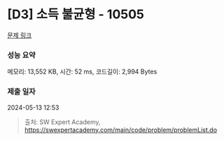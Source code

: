 # [D3] 소득 불균형 - 10505 

[문제 링크](https://swexpertacademy.com/main/code/problem/problemDetail.do?contestProbId=AXNP4CvauaMDFAXS) 

### 성능 요약

메모리: 13,552 KB, 시간: 52 ms, 코드길이: 2,994 Bytes

### 제출 일자

2024-05-13 12:53



> 출처: SW Expert Academy, https://swexpertacademy.com/main/code/problem/problemList.do